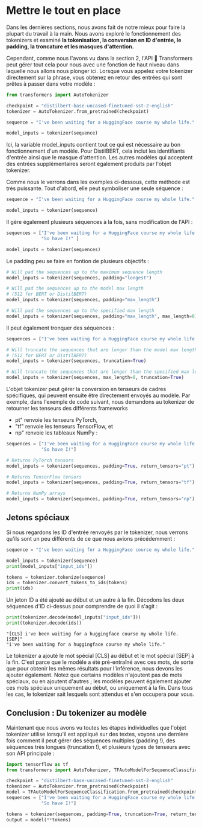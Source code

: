 # Mettre le tout en place

Dans les dernières sections, nous avons fait de notre mieux pour faire la plupart du travail à la main. 
Nous avons exploré le fonctionnement des tokenizers et examiné **la tokenisation, la conversion en ID d'entrée, le padding, la troncature et les masques d'attention.**

Cependant, comme nous l'avons vu dans la section 2, l'API 🤗 Transformers peut gérer tout cela pour nous avec une fonction de haut niveau dans laquelle nous allons nous plonger ici. 
Lorsque vous appelez votre tokenizer directement sur la phrase, vous obtenez en retour des entrées qui sont prêtes à passer dans votre modèle :

```python
from transformers import AutoTokenizer

checkpoint = "distilbert-base-uncased-finetuned-sst-2-english"
tokenizer = AutoTokenizer.from_pretrained(checkpoint)

sequence = "I've been waiting for a HuggingFace course my whole life."

model_inputs = tokenizer(sequence)
```

Ici, la variable model_inputs contient tout ce qui est nécessaire au bon fonctionnement d'un modèle. 
Pour DistilBERT, cela inclut les identifiants d'entrée ainsi que le masque d'attention. Les autres modèles qui acceptent des entrées supplémentaires seront également produits par l'objet tokenizer.

Comme nous le verrons dans les exemples ci-dessous, cette méthode est très puissante. Tout d'abord, elle peut symboliser une seule séquence :
```python
sequence = "I've been waiting for a HuggingFace course my whole life."

model_inputs = tokenizer(sequence)
```
Il gère également plusieurs séquences à la fois, sans modification de l'API :
```python
sequences = ["I've been waiting for a HuggingFace course my whole life.",
             "So have I!" ]

model_inputs = tokenizer(sequences)
```

Le padding peu se faire en fontion de plusieurs objectifs :

```python
# Will pad the sequences up to the maximum sequence length
model_inputs = tokenizer(sequences, padding="longest")

# Will pad the sequences up to the model max length
# (512 for BERT or DistilBERT)
model_inputs = tokenizer(sequences, padding="max_length")

# Will pad the sequences up to the specified max length
model_inputs = tokenizer(sequences, padding="max_length", max_length=8)
```

Il peut également tronquer des séquences :
```python
sequences = ["I've been waiting for a HuggingFace course my whole life.", "So have I!"]

# Will truncate the sequences that are longer than the model max length
# (512 for BERT or DistilBERT)
model_inputs = tokenizer(sequences, truncation=True)

# Will truncate the sequences that are longer than the specified max length
model_inputs = tokenizer(sequences, max_length=8, truncation=True)
```

L'objet tokenizer peut gérer la conversion en tenseurs de cadres spécifiques, qui peuvent ensuite être directement envoyés au modèle. Par exemple, dans l'exemple de code suivant, nous demandons au tokenizer de retourner les tenseurs des différents frameworks 
- pt" renvoie les tenseurs PyTorch,
- "tf" renvoie les tenseurs TensorFlow, et
- np" renvoie les tableaux NumPy :

```python
sequences = ["I've been waiting for a HuggingFace course my whole life.",
             "So have I!"]

# Returns PyTorch tensors
model_inputs = tokenizer(sequences, padding=True, return_tensors="pt")

# Returns TensorFlow tensors
model_inputs = tokenizer(sequences, padding=True, return_tensors="tf")

# Returns NumPy arrays
model_inputs = tokenizer(sequences, padding=True, return_tensors="np")
```

## Jetons spéciaux

Si nous regardons les ID d'entrée renvoyés par le tokenizer, nous verrons qu'ils sont un peu différents de ce que nous avions précédemment :
```python
sequence = "I've been waiting for a HuggingFace course my whole life."

model_inputs = tokenizer(sequence)
print(model_inputs["input_ids"])

tokens = tokenizer.tokenize(sequence)
ids = tokenizer.convert_tokens_to_ids(tokens)
print(ids)
```

Un jeton ID a été ajouté au début et un autre à la fin. 
Décodons les deux séquences d'ID ci-dessus pour comprendre de quoi il s'agit :
```python
print(tokenizer.decode(model_inputs["input_ids"]))
print(tokenizer.decode(ids))
```

```
"[CLS] i've been waiting for a huggingface course my whole life. [SEP]"
"i've been waiting for a huggingface course my whole life."
```

Le tokenizer a ajouté le mot spécial [CLS] au début et le mot spécial [SEP] à la fin. 
C'est parce que le modèle a été pré-entraîné avec ces mots, de sorte que pour obtenir les mêmes résultats pour l'inférence, nous devons les ajouter également. 
Notez que certains modèles n'ajoutent pas de mots spéciaux, ou en ajoutent d'autres ; les modèles peuvent également ajouter ces mots spéciaux uniquement au début, ou uniquement à la fin. 
Dans tous les cas, le tokenizer sait lesquels sont attendus et s'en occupera pour vous.


## Conclusion : Du tokenizer au modèle

Maintenant que nous avons vu toutes les étapes individuelles que l'objet tokenizer utilise lorsqu'il est appliqué sur des textes, voyons une dernière fois comment il peut gérer des séquences multiples (padding !), des séquences très longues (truncation !), et plusieurs types de tenseurs avec son API principale :

```python
import tensorflow as tf
from transformers import AutoTokenizer, TFAutoModelForSequenceClassification

checkpoint = "distilbert-base-uncased-finetuned-sst-2-english"
tokenizer = AutoTokenizer.from_pretrained(checkpoint)
model = TFAutoModelForSequenceClassification.from_pretrained(checkpoint)
sequences = ["I've been waiting for a HuggingFace course my whole life.",
             "So have I!"]

tokens = tokenizer(sequences, padding=True, truncation=True, return_tensors="tf")
output = model(**tokens)
```
